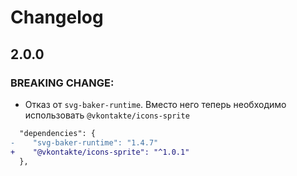 # Changelog

## 2.0.0

### BREAKING CHANGE:

- Отказ от `svg-baker-runtime`. Вместо него теперь необходимо использовать `@vkontakte/icons-sprite`

```diff
  "dependencies": {
-    "svg-baker-runtime": "1.4.7"
+    "@vkontakte/icons-sprite": "^1.0.1"
  },
```
